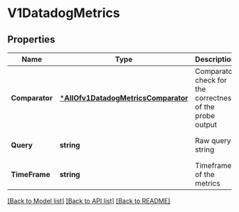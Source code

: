 # V1DatadogMetrics

## Properties
Name | Type | Description | Notes
------------ | ------------- | ------------- | -------------
**Comparator** | [***AllOfv1DatadogMetricsComparator**](AllOfv1DatadogMetricsComparator.md) | Comparator check for the correctness of the probe output | [optional] [default to null]
**Query** | **string** | Raw query string | [optional] [default to null]
**TimeFrame** | **string** | Timeframe of the metrics | [optional] [default to null]

[[Back to Model list]](../README.md#documentation-for-models) [[Back to API list]](../README.md#documentation-for-api-endpoints) [[Back to README]](../README.md)

